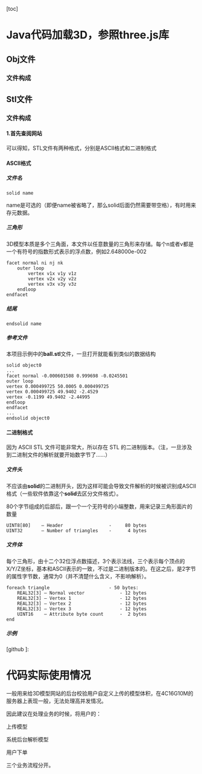[toc]

#  Java代码加载3D，参照three.js库

## Obj文件
### 文件构成

## Stl文件
### 文件构成
#### 1.首先查阅网站

[wiki]: https://en.wikipedia.org/wiki/STL_(file_format)	"wuju"

可以得知，STL文件有两种格式，分别是ASCII格式和二进制格式

#### ASCII格式

##### 文件名

```ASCII
solid name
```
name是可选的（即便name被省略了，那么solid后面仍然需要带空格），有时用来存元数据。

##### 三角形

3D模型本质是多个三角面，本文件以任意数量的三角形来存储。每个n或者v都是一个有符号的指数形式表示的浮点数，例如2.648000e-002

```ASCII
facet normal ni nj nk
    outer loop
        vertex v1x v1y v1z
        vertex v2x v2y v2z
        vertex v3x v3y v3z
    endloop
endfacet
```

##### 结尾

```ASCII
endsolid name
```

##### 参考文件

本项目示例中的**ball.stl**文件，一旦打开就能看到类似的数据结构

```ASCII
solid object0 
...
facet normal -0.000601508 0.999698 -0.0245501 
outer loop
vertex 0.000499725 50.0005 0.000499725 
vertex 0.000499725 49.9402 -2.4529 
vertex -0.1199 49.9402 -2.44995 
endloop
endfacet
...
endsolid object0 
```

#### 二进制格式

因为 ASCII STL 文件可能非常大，所以存在 STL 的二进制版本。（注，一旦涉及到二进制文件的解析就要开始数字节了……）

##### 文件头

不应该由**solid**的二进制开头，因为这样可能会导致文件解析的时候被识别成ASCII格式（一些软件依靠这个**solid**去区分文件格式）。

80个字节组成的后部后，跟一个一个无符号的小端整数，用来记录三角形面片的数量

```
UINT8[80]    – Header                 -     80 bytes
UINT32       – Number of triangles    -      4 bytes
```

##### 文件体

每个三角形，由十二个32位浮点数描述，3个表示法线，三个表示每个顶点的X/Y/Z坐标，基本和ASCII表示的一致，不过是二进制版本的。在这之后，是2字节的属性字节数，通常为0（并不清楚什么含义，不影响解析）。

```
foreach triangle                      - 50 bytes:
    REAL32[3] – Normal vector             - 12 bytes
    REAL32[3] – Vertex 1                  - 12 bytes
    REAL32[3] – Vertex 2                  - 12 bytes
    REAL32[3] – Vertex 3                  - 12 bytes
    UINT16    – Attribute byte count      -  2 bytes
end
```

##### 示例

[github ]: 



# 代码实际使用情况

一般用来给3D模型网站的后台校验用户自定义上传的模型体积，在4C16G10M的服务器上表现一般，无法处理高并发情况。

因此建议在处理业务的时候，将用户的：

上传模型

系统后台解析模型

用户下单

三个业务流程分开。